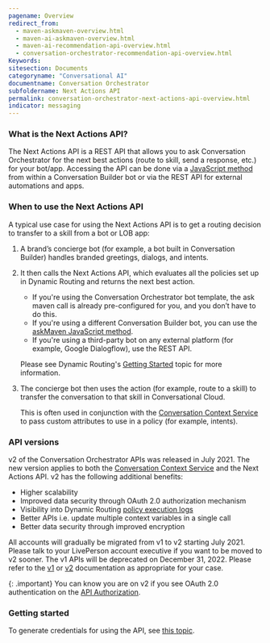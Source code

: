 ```yaml
---
pagename: Overview
redirect_from:
  - maven-askmaven-overview.html
  - maven-ai-askmaven-overview.html
  - maven-ai-recommendation-api-overview.html
  - conversation-orchestrator-recommendation-api-overview.html
Keywords:
sitesection: Documents
categoryname: "Conversational AI"
documentname: Conversation Orchestrator
subfoldername: Next Actions API
permalink: conversation-orchestrator-next-actions-api-overview.html
indicator: messaging
---
```


### What is the Next Actions API?

The Next Actions API is a REST API that allows you to ask Conversation Orchestrator for the next best actions (route to skill, send a response, etc.) for your bot/app. Accessing the API can be done via a [JavaScript method](conversation-builder-scripting-functions-askmaven.html) from within a Conversation Builder bot or via the REST API for external automations and apps.

### When to use the Next Actions API
A typical use case for using the Next Actions API is to get a routing decision to transfer to a skill from a bot or LOB app:

1. A brand’s concierge bot (for example, a bot built in Conversation Builder) handles branded greetings, dialogs, and intents.
2. It then calls the Next Actions API, which evaluates all the policies set up in Dynamic Routing and returns the next best action. 

    * If you're using the Conversation Orchestrator bot template, the ask maven call is already pre-configured for you, and you don’t have to do this.
    * If you're using a different Conversation Builder bot, you can use the [askMaven JavaScript method](conversation-builder-scripting-functions-askmaven.html). 
    * If you're using a third-party bot on any external platform (for example, Google Dialogflow), use the REST API.
  
    Please see Dynamic Routing's [Getting Started](conversation-orchestrator-dynamic-routing-getting-started.html) topic for more information.

3. The concierge bot then uses the action (for example, route to a skill) to transfer the conversation to that skill in Conversational Cloud.

    This is often used in conjunction with the [Conversation Context Service](conversation-orchestrator-conversation-context-service-overview.html) to pass custom attributes to use in a policy (for example, intents).

### API versions

v2 of the Conversation Orchestrator APIs was released in July 2021. The new version applies to both the [Conversation Context Service](conversation-orchestrator-conversation-context-service-overview.html) and the Next Actions API. v2 has the following additional benefits:

* Higher scalability
* Improved data security through OAuth 2.0 authorization mechanism
* Visibility into Dynamic Routing [policy execution logs](conversation-orchestrator-dynamic-routing-policy-logs-for-v2.html)
* Better APIs i.e. update multiple context variables in a single call
* Better data security through improved encryption

All accounts will gradually be migrated from v1 to v2 starting July 2021. Please talk to your LivePerson account executive if you want to be moved to v2 sooner. The v1 APIs will be deprecated on December 31, 2022. Please refer to the [v1](conversation-orchestrator-next-actions-api-methods-v1.html) or [v2](conversation-orchestrator-next-actions-api-methods-v2.html) documentation as appropriate for your case.

{: .important}
You can know you are on v2 if you see OAuth 2.0 authentication on the [API Authorization](conversation-orchestrator-api-authorization.html).

### Getting started
To generate credentials for using the API, see [this topic](conversation-orchestrator-api-authorization.html).
